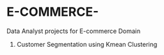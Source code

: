 # E-COMMERCE-
Data Analyst projects for E-commerce Domain
1. Customer Segmentation using Kmean Clustering
